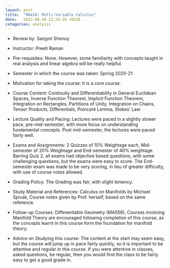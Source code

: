 ```yaml
---
layout: post
title:  "MA410: Multi-Variable Calculus"
date:   2022-08-28 22:24:20 +0530
categories: analysis
---
```


- Review by: Sanjyot Shenoy

- Instructor: Preeti Raman

- Pre-requisites: None. However, some familiarity with concepts taught in real analysis and linear algebra will be really helpful.

- Semester in which the course was taken: Spring 2020-21

- Motivation for taking the course: It is a core course. 

- Course Content: Continuity and Differentiability in General Euclidean Spaces, Inverse Function Theorem, Implicit Function Theorem, Integration on Rectangles, Partitions of Unity, Integration on Chains, Tensor Products, Differentials, Poincaré Lemma, Stokes’ Law

- Lecture Quality and Pacing: Lectures were paced in a slightly slower pace, pre-mid-semester, with more focus on understanding fundamental concepts. Post mid-semester, the lectures were paced fairly well.

- Exams and Assignments: 2 Quizzes of 10% Weightage each, Mid-semester of 20% Weightage and End-semester of 40% weightage. Barring Quiz 2, all exams had objective based questions, with some challenging questions, but the exams were easy to score. The End-semester exam was made to be very scoring, in lieu of greater difficulty, with use of course notes allowed.

- Grading Policy: The Grading was fair, with slight leniency.

- Study Material and References: Calculus on Manifolds by Michael Spivak, Course notes given by Prof. herself, based on the same reference.

- Follow-up Courses: Differentiable Geometry (MA556), Courses involving Manifold Theory are encouraged following completion of this course, as the concepts learnt in this course form the foundation for manifold theory.

- Advice on Studying this course: The content at the start may seem easy, but the course will jump up in pace fairly quickly, so it is important to be attentive and regular in this course. If you were attentive in classes, asked questions, be regular, then you would find the class to be fairly easy to get a good grade in.

